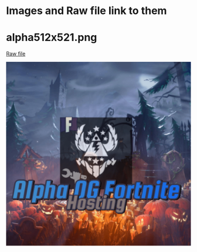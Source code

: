 # Images and Raw file link to them


# alpha512x521.png

[Raw file](https://raw.githubusercontent.com/Ducki67/ogfn-assets/main/alpha512x512.png)

![](https://raw.githubusercontent.com/Ducki67/ogfn-assets/main/alpha512x512.png)
